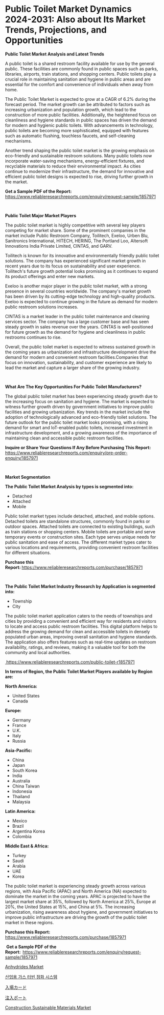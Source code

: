 <p><h1>Public Toilet Market Dynamics 2024-2031: Also about Its Market Trends, Projections, and Opportunities</h1></p><p><strong>Public Toilet Market Analysis and Latest Trends</strong></p>
<p><p>A public toilet is a shared restroom facility available for use by the general public. These facilities are commonly found in public spaces such as parks, libraries, airports, train stations, and shopping centers. Public toilets play a crucial role in maintaining sanitation and hygiene in public areas and are essential for the comfort and convenience of individuals when away from home.</p><p>The Public Toilet Market is expected to grow at a CAGR of 6.2% during the forecast period. The market growth can be attributed to factors such as increasing urbanization and population growth, which lead to the construction of more public facilities. Additionally, the heightened focus on cleanliness and hygiene standards in public spaces has driven the demand for modern and hygienic public toilets. With advancements in technology, public toilets are becoming more sophisticated, equipped with features such as automatic flushing, touchless faucets, and self-cleaning mechanisms.</p><p>Another trend shaping the public toilet market is the growing emphasis on eco-friendly and sustainable restroom solutions. Many public toilets now incorporate water-saving mechanisms, energy-efficient fixtures, and recyclable materials to reduce their environmental impact. As cities continue to modernize their infrastructure, the demand for innovative and efficient public toilet designs is expected to rise, driving further growth in the market.</p></p>
<p><strong>Get a Sample PDF of the Report:&nbsp;</strong> <a href="https://www.reliableresearchreports.com/enquiry/request-sample/1857971">https://www.reliableresearchreports.com/enquiry/request-sample/1857971</a></p>
<p>&nbsp;</p>
<p><strong>Public Toilet Major Market Players</strong></p>
<p><p>The public toilet market is highly competitive with several key players competing for market share. Some of the prominent companies in the market include Public Restroom Company, Toilitech, Exeloo, Urben Blu, Sanitronics International, HITECH, HERING, The Portland Loo, Altersoft Innovations India Private Limited, CINTAS, and GARV.</p><p>Toilitech is known for its innovative and environmentally friendly public toilet solutions. The company has experienced significant market growth in recent years due to its focus on sustainability and user experience. Toilitech's future growth potential looks promising as it continues to expand its product offerings and enter new markets.</p><p>Exeloo is another major player in the public toilet market, with a strong presence in several countries worldwide. The company's market growth has been driven by its cutting-edge technology and high-quality products. Exeloo is expected to continue growing in the future as demand for modern public restroom solutions increases.</p><p>CINTAS is a market leader in the public toilet maintenance and cleaning services sector. The company has a large customer base and has seen steady growth in sales revenue over the years. CINTAS is well-positioned for future growth as the demand for hygiene and cleanliness in public restrooms continues to rise.</p><p>Overall, the public toilet market is expected to witness sustained growth in the coming years as urbanization and infrastructure development drive the demand for modern and convenient restroom facilities.Companies that focus on innovation, sustainability, and customer experience are likely to lead the market and capture a larger share of the growing industry.</p></p>
<p>&nbsp;</p>
<p><strong>What Are The Key Opportunities For Public Toilet Manufacturers?</strong></p>
<p><p>The global public toilet market has been experiencing steady growth due to the increasing focus on sanitation and hygiene. The market is expected to witness further growth driven by government initiatives to improve public facilities and growing urbanization. Key trends in the market include the adoption of technologically advanced and eco-friendly toilet solutions. The future outlook for the public toilet market looks promising, with a rising demand for smart and IoT-enabled public toilets, increased investment in infrastructure development, and a growing awareness of the importance of maintaining clean and accessible public restroom facilities.</p></p>
<p><strong>Inquire or Share Your Questions If Any Before Purchasing This Report:</strong> <a href="https://www.reliableresearchreports.com/enquiry/pre-order-enquiry/1857971">https://www.reliableresearchreports.com/enquiry/pre-order-enquiry/1857971</a></p>
<p>&nbsp;</p>
<p><strong>Market Segmentation</strong></p>
<p><strong>The Public Toilet Market Analysis by types is segmented into:</strong></p>
<p><ul><li>Detached</li><li>Attached</li><li>Mobile</li></ul></p>
<p><p>Public toilet market types include detached, attached, and mobile options. Detached toilets are standalone structures, commonly found in parks or outdoor spaces. Attached toilets are connected to existing buildings, such as train stations or shopping centers. Mobile toilets are portable and serve temporary events or construction sites. Each type serves unique needs for public sanitation and ease of access. The different market types cater to various locations and requirements, providing convenient restroom facilities for different situations.</p></p>
<p><strong>Purchase this Report:&nbsp;</strong><a href="https://www.reliableresearchreports.com/purchase/1857971">https://www.reliableresearchreports.com/purchase/1857971</a></p>
<p>&nbsp;</p>
<p><strong>The Public Toilet Market Industry Research by Application is segmented into:</strong></p>
<p><ul><li>Township</li><li>City</li></ul></p>
<p><p>The public toilet market application caters to the needs of townships and cities by providing a convenient and efficient way for residents and visitors to locate and access public restroom facilities. This digital platform helps to address the growing demand for clean and accessible toilets in densely populated urban areas, improving overall sanitation and hygiene standards. The application also offers features such as real-time updates on restroom availability, ratings, and reviews, making it a valuable tool for both the community and local authorities.</p></p>
<p><a href="https://www.reliableresearchreports.com/public-toilet-r1857971">&nbsp;https://www.reliableresearchreports.com/public-toilet-r1857971</a></p>
<p><strong>In terms of Region, the Public Toilet Market Players available by Region are:</strong></p>
<p>
    <p> <strong> North America: </strong>
        <ul>
            <li>United States</li>
            <li>Canada</li>
        </ul>
        </p> 
    <p> <strong> Europe: </strong>
        <ul>
            <li>Germany</li>
            <li>France</li>
            <li>U.K.</li>
            <li>Italy</li>
            <li>Russia</li>
        </ul>
        </p> 
    <p> <strong> Asia-Pacific: </strong>
        <ul>
            <li>China</li>
            <li>Japan</li>
            <li>South Korea</li>
            <li>India</li>
            <li>Australia</li>
            <li>China Taiwan</li>
            <li>Indonesia</li>
            <li>Thailand</li>
            <li>Malaysia</li>
        </ul>
        </p> 
    <p> <strong> Latin America: </strong>
        <ul>
            <li>Mexico</li>
            <li>Brazil</li>
            <li>Argentina Korea</li>
            <li>Colombia</li>
        </ul>
        </p> 
    <p> <strong> Middle East & Africa: </strong>
        <ul>
            <li>Turkey</li>
            <li>Saudi</li>
            <li>Arabia</li>
            <li>UAE</li>
            <li>Korea</li>
        </ul>
    </p>
    </p>
<p><p>The public toilet market is experiencing steady growth across various regions, with Asia Pacific (APAC) and North America (NA) expected to dominate the market in the coming years. APAC is projected to have the largest market share at 35%, followed by North America at 25%, Europe at 20%, the United States at 15%, and China at 5%. The increasing urbanization, rising awareness about hygiene, and government initiatives to improve public infrastructure are driving the growth of the public toilet market in these regions.</p></p>
<p><strong>Purchase this Report: </strong><a href="https://www.reliableresearchreports.com/purchase/1857971">https://www.reliableresearchreports.com/purchase/1857971</a></p>
<p>&nbsp;<strong>Get a Sample PDF of the Report:&nbsp;&nbsp;</strong><a href="https://www.reliableresearchreports.com/enquiry/request-sample/1857971">https://www.reliableresearchreports.com/enquiry/request-sample/1857971</a></p>
<p><strong></strong></p>
<p><p><a href="https://issuu.com/reportprime-2/docs/anhydrides-market-size-2030.pptx">Anhydrides Market</a></p><p><a href="https://medium.com/@nettieboyle67/%EC%82%B0%EC%97%85%EC%9A%A9-%EA%B0%80%EC%8A%A4-%ED%84%B0%EB%B9%88-%EC%A0%90%ED%99%94-%EC%8B%9C%EC%8A%A4%ED%85%9C-%EC%8B%9C%EC%9E%A5-%ED%86%B5%EC%B0%B0-%EC%8B%9C%EC%9E%A5-%EB%8F%99%ED%96%A5-%EC%84%B1%EC%9E%A5-2024%EB%85%84%EB%B6%80%ED%84%B0-2031%EB%85%84%EA%B9%8C%EC%A7%80-%EC%98%88%EC%B8%A1-cfd8db9a17c5">산업용 가스 터빈 점화 시스템</a></p><p><a href="https://medium.com/@kyaorris56456/%E5%85%A5%E5%A0%B4%E3%82%AB%E3%83%BC%E3%83%89%E5%B8%82%E5%A0%B4-2031%E5%B9%B4%E3%81%BE%E3%81%A7%E3%81%AE%E6%88%90%E5%8A%9F%E3%81%97%E3%81%9F%E3%83%93%E3%82%B8%E3%83%8D%E3%82%B9%E6%88%A6%E7%95%A5%E3%81%AE%E9%8D%B5-ddbc29c8bfdf">入場カード</a></p><p><a href="https://medium.com/@elmoray21/%E6%B3%A8%E5%85%A5%E5%8F%A3%E5%B8%82%E5%A0%B4%E3%82%A4%E3%83%B3%E3%82%B5%E3%82%A4%E3%83%88-%E5%B8%82%E5%A0%B4%E5%8B%95%E5%90%91-%E6%88%90%E9%95%B7-2024%E5%B9%B4%E3%81%8B%E3%82%892031%E5%B9%B4%E3%81%AE%E4%BA%88%E6%B8%AC-9a8acde927a5">注入ポート</a></p><p><a href="https://issuu.com/reportprime-2/docs/construction-sustainable-materials-market-size-203">Construction Sustainable Materials Market</a></p></p>